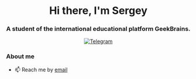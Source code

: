 <div id="header" align="center">
	<h1>Hi there, I'm Sergey </h1>
	<h3>A student of the international educational platform GeekBrains.</h3>
</div>
<div id="socials" align="center">
	<a href="https://t.me/NorthernAvenue">
		<img src="https://img.shields.io/badge/Telegram-2CA5E0?style=for-the-badge&logo=telegram&logoColor=white=blue" alt="Telegram"/>
	</a>
</div>

### About me
- 📫 Reach me by [email](excusemegod@gmail.com)
